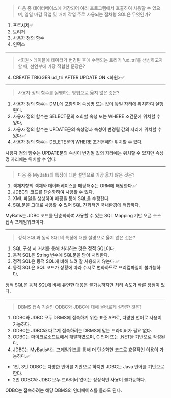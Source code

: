 >다음 중 데이터베이스에 저장되어 여러 프로그램에서 호출하여 사용할 수 있으며, 일일 마감 작업 및 배치 작업 주로 사용되는 절차형 SQL은 무엇인가?
1. 프로시저✅
2. 트리거
3. 사용자 정의 함수
4. 인덱스

---
><회원> 테이블에 데이터가 변경된 후에 수행되는 트리거 'ud_tri'를 생성하고자 할 때, 선언부에 가장 적합한 문장은?
4. CREATE TRIGGER ud_tri AFTER UPDATE ON <회원>✅

---
>사용자 정의 함수를 실행하는 방법으로 옳지 않은 것은?
1. 사용자 정의 함수는 DML에 포함되어 속성명 또는 값이 놓일 자리에 위치하여 실행된다.
2. 사용자 정의 함수는 SELECT문의 조회할 속성 또는 WHERE 조건문에 위치할 수 있다.
3. 사용자 정의 함수는 UPDATE문의 속성명과 속성이 변경될 값의 자리에 위치할 수 있다.✅
4. 사용자 정의 함수는 DELETE문의 WHERE 조건문에만 위치할 수 있다.

사용자 정의 함수는 UPDATE문의 속성이 변경될 값의 자리에는 위치할 수 있지만 속성명 자리에는 위치할 수 없다.

---
>다음 중 MyBatis의 특징에 대한 설명으로 가장 옳지 않은 것은?
1. 객체지향의 객체와 데이터베이스를 매핑해주는 ORM에 해당한다.✅
2. JDBC의 코드를 단순화하여 사용할 수 있다.
3. XML 파일을 생성하여 매핑을 통해 SQL을 수행한다.
4. SQL문을 그대로 사용할 수 있어 SQL 친화적인 국내환경에 적합하다.

MyBatis는 JDBC 코드를 단순화하여 사용할 수 있는 SQL Mapping 기반 오픈 소스 접속 프레임워크이다.

---
>정적 SQL과 동적 SQL의 특징에 대한 설명으로 옳지 않은 것은?
1. SQL 구성 시 커서를 통해 처리하는 것은 정적 SQL이다.
2. 동적 SQL은 String 변수에 SQL문을 담아 처리한다.
3. 정적 SQL은 동적 SQL에 비해 느려 잘 사용되지 않는다.✅
4. 동적 SQL은 SQL 코드가 상황에 따라 수시로 변화하므로 프리컴파일이 불가능하다.

정적 SQL은 동적 SQL에 비해 유연한 대응은 불가능하지만 처리 속도가 빠른 장점이 있다.

---
>DBMS 접속 기술인 ODBC와 JDBC에 대해 올바르게 설명한 것은?
1. ODBC와 JDBC 모두 DBMS에 접속하기 위한 표준 API로, 다양한 언어로 사용이 가능하다.
2. ODBC는 JDBC와 다르게 접속하려는 DBMS에 맞는 드라이버가 필요 없다.
3. ODBC는 마이크로소프트에서 개발하였으며, C 언어 또는 .NET을 기반으로 작성된다.
4. JDBC는 MyBatis라는 프레임워크를 통해 더 단순화한 코드로 효율적인 이용이 가능하다.✅

- 1번, 3번 ODBC는 다양한 언어를 기반으로 하지만 JDBC는 Java 언어를 기반으로 한다.
- 2번 ODBC와 JDBC 모두 드라이버 없이는 정상적인 사용이 불가능하다.

ODBC는 접속하려는 해당 DBMS의 인터페이스를 몰라도 된다.
